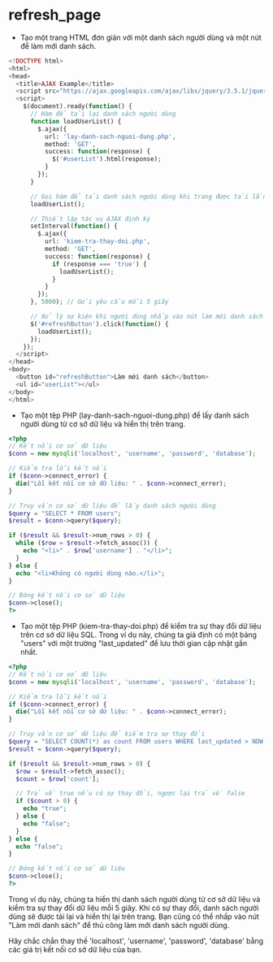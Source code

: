 # refresh_page
- Tạo một trang HTML đơn giản với một danh sách người dùng và một nút để làm mới danh sách.
```php
<!DOCTYPE html>
<html>
<head>
  <title>AJAX Example</title>
  <script src="https://ajax.googleapis.com/ajax/libs/jquery/3.5.1/jquery.min.js"></script>
  <script>
    $(document).ready(function() {
      // Hàm để tải lại danh sách người dùng
      function loadUserList() {
        $.ajax({
          url: 'lay-danh-sach-nguoi-dung.php',
          method: 'GET',
          success: function(response) {
            $('#userList').html(response);
          }
        });
      }

      // Gọi hàm để tải danh sách người dùng khi trang được tải lần đầu
      loadUserList();

      // Thiết lập tác vụ AJAX định kỳ
      setInterval(function() {
        $.ajax({
          url: 'kiem-tra-thay-doi.php',
          method: 'GET',
          success: function(response) {
            if (response === 'true') {
              loadUserList();
            }
          }
        });
      }, 5000); // Gửi yêu cầu mỗi 5 giây

      // Xử lý sự kiện khi người dùng nhấp vào nút làm mới danh sách
      $('#refreshButton').click(function() {
        loadUserList();
      });
    });
  </script>
</head>
<body>
  <button id="refreshButton">Làm mới danh sách</button>
  <ul id="userList"></ul>
</body>
</html>
```
- Tạo một tệp PHP (lay-danh-sach-nguoi-dung.php) để lấy danh sách người dùng từ cơ sở dữ liệu và hiển thị trên trang.
```php
<?php
// Kết nối cơ sở dữ liệu
$conn = new mysqli('localhost', 'username', 'password', 'database');

// Kiểm tra lỗi kết nối
if ($conn->connect_error) {
  die("Lỗi kết nối cơ sở dữ liệu: " . $conn->connect_error);
}

// Truy vấn cơ sở dữ liệu để lấy danh sách người dùng
$query = "SELECT * FROM users";
$result = $conn->query($query);

if ($result && $result->num_rows > 0) {
  while ($row = $result->fetch_assoc()) {
    echo "<li>" . $row['username'] . "</li>";
  }
} else {
  echo "<li>Không có người dùng nào.</li>";
}

// Đóng kết nối cơ sở dữ liệu
$conn->close();
?>
```
- Tạo một tệp PHP (kiem-tra-thay-doi.php) để kiểm tra sự thay đổi dữ liệu trên cơ sở dữ liệu SQL. Trong ví dụ này, chúng ta giả định có một bảng "users" với một trường "last_updated" để lưu thời gian cập nhật gần nhất.
```php
<?php
// Kết nối cơ sở dữ liệu
$conn = new mysqli('localhost', 'username', 'password', 'database');

// Kiểm tra lỗi kết nối
if ($conn->connect_error) {
  die("Lỗi kết nối cơ sở dữ liệu: " . $conn->connect_error);
}

// Truy vấn cơ sở dữ liệu để kiểm tra sự thay đổi
$query = "SELECT COUNT(*) as count FROM users WHERE last_updated > NOW() - INTERVAL 5 SECOND";
$result = $conn->query($query);

if ($result && $result->num_rows > 0) {
  $row = $result->fetch_assoc();
  $count = $row['count'];

  // Trả về true nếu có sự thay đổi, ngược lại trả về false
  if ($count > 0) {
    echo "true";
  } else {
    echo "false";
  }
} else {
  echo "false";
}

// Đóng kết nối cơ sở dữ liệu
$conn->close();
?>
```
Trong ví dụ này, chúng ta hiển thị danh sách người dùng từ cơ sở dữ liệu và kiểm tra sự thay đổi dữ liệu mỗi 5 giây. Khi có sự thay đổi, danh sách người dùng sẽ được tải lại và hiển thị lại trên trang. Bạn cũng có thể nhấp vào nút "Làm mới danh sách" để thủ công làm mới danh sách người dùng.

Hãy chắc chắn thay thế 'localhost', 'username', 'password', 'database' bằng các giá trị kết nối cơ sở dữ liệu của bạn.
